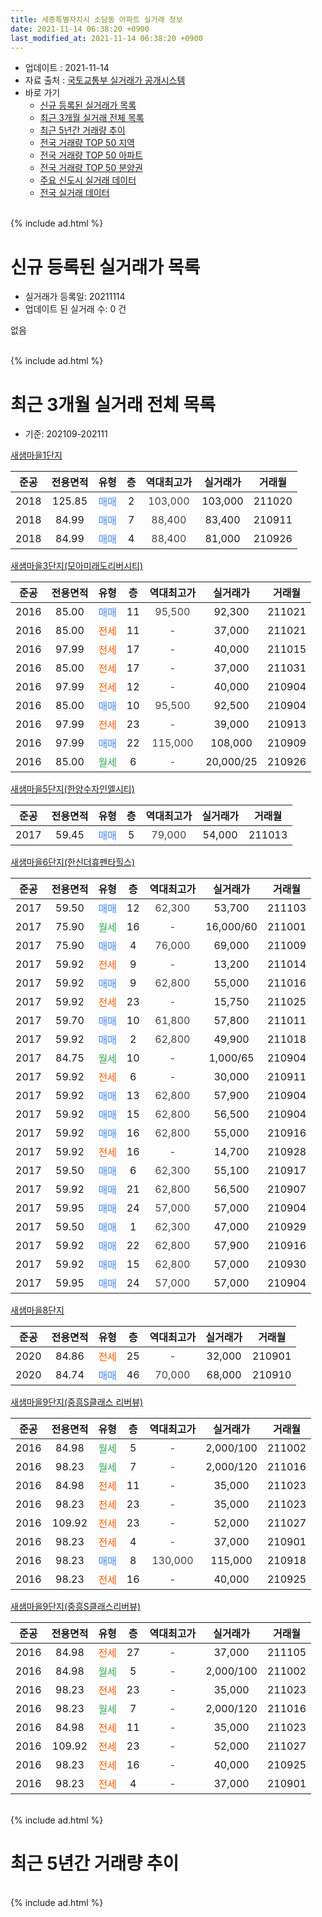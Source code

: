 ```yaml
---
title: 세종특별자치시 소담동 아파트 실거래 정보
date: 2021-11-14 06:38:20 +0900
last_modified_at: 2021-11-14 06:38:20 +0900
---
```


* 업데이트 : 2021-11-14
* 자료 출처 : [국토교통부 실거래가 공개시스템](http://rt.molit.go.kr)
* 바로 가기
    * [신규 등록된 실거래가 목록](#신규-등록된-실거래가-목록)
    * [최근 3개월 실거래 전체 목록](#최근-3개월-실거래-전체-목록)
    * [최근 5년간 거래량 추이](#최근-5년간-거래량-추이)
    * [전국 거래량 TOP 50 지역](https://inasie.github.io/apt-trade-info/최근-3개월-전국에서-가장-거래가-많이-발생한-지역)
    * [전국 거래량 TOP 50 아파트](https://inasie.github.io/apt-trade-info/최근-3개월-전국에서-가장-거래가-많이-발생한-아파트)
    * [전국 거래량 TOP 50 분양권](https://inasie.github.io/apt-trade-info/최근-3개월-전국에서-가장-거래가-많이-발생한-분양권)
    * [주요 신도시 실거래 데이터](https://inasie.github.io/apt-trade-info/주요-신도시)
    * [전국 실거래 데이터](https://inasie.github.io/apt-trade-info/전국)
<br>
{% include ad.html %}
<br>

# 신규 등록된 실거래가 목록
* 실거래가 등록일: 20211114
* 업데이트 된 실거래 수: 0 건

없음

<br>
{% include ad.html %}
<br>

# 최근 3개월 실거래 전체 목록
* 기준: 202109-202111


[새샘마을1단지](https://search.naver.com/search.naver?query=%EC%84%B8%EC%A2%85%ED%8A%B9%EB%B3%84%EC%9E%90%EC%B9%98%EC%8B%9C+%EC%86%8C%EB%8B%B4%EB%8F%99+%EC%83%88%EC%83%98%EB%A7%88%EC%9D%841%EB%8B%A8%EC%A7%80)

|준공|전용면적|유형|층|역대최고가|실거래가|거래월|
|:---:|:---:|:---:|:---:|:---:|:---:|:---:|
|2018|125.85|<span style="color:#4285f3">매매</span>|2|<span style="color:#444444">103,000</span>|103,000|211020|
|2018|84.99|<span style="color:#4285f3">매매</span>|7|<span style="color:#444444">88,400</span>|83,400|210911|
|2018|84.99|<span style="color:#4285f3">매매</span>|4|<span style="color:#444444">88,400</span>|81,000|210926|

[새샘마을3단지(모아미래도리버시티)](https://search.naver.com/search.naver?query=%EC%84%B8%EC%A2%85%ED%8A%B9%EB%B3%84%EC%9E%90%EC%B9%98%EC%8B%9C+%EC%86%8C%EB%8B%B4%EB%8F%99+%EC%83%88%EC%83%98%EB%A7%88%EC%9D%843%EB%8B%A8%EC%A7%80%28%EB%AA%A8%EC%95%84%EB%AF%B8%EB%9E%98%EB%8F%84%EB%A6%AC%EB%B2%84%EC%8B%9C%ED%8B%B0%29)

|준공|전용면적|유형|층|역대최고가|실거래가|거래월|
|:---:|:---:|:---:|:---:|:---:|:---:|:---:|
|2016|85.00|<span style="color:#4285f3">매매</span>|11|<span style="color:#444444">95,500</span>|92,300|211021|
|2016|85.00|<span style="color:#ff5a00">전세</span>|11|<span style="color:#444444">-</span>|37,000|211021|
|2016|97.99|<span style="color:#ff5a00">전세</span>|17|<span style="color:#444444">-</span>|40,000|211015|
|2016|85.00|<span style="color:#ff5a00">전세</span>|17|<span style="color:#444444">-</span>|37,000|211031|
|2016|97.99|<span style="color:#ff5a00">전세</span>|12|<span style="color:#444444">-</span>|40,000|210904|
|2016|85.00|<span style="color:#4285f3">매매</span>|10|<span style="color:#444444">95,500</span>|92,500|210904|
|2016|97.99|<span style="color:#ff5a00">전세</span>|23|<span style="color:#444444">-</span>|39,000|210913|
|2016|97.99|<span style="color:#4285f3">매매</span>|22|<span style="color:#444444">115,000</span>|108,000|210909|
|2016|85.00|<span style="color:#34a853">월세</span>|6|<span style="color:#444444">-</span>|20,000/25|210926|

[새샘마을5단지(한양수자인엘시티)](https://search.naver.com/search.naver?query=%EC%84%B8%EC%A2%85%ED%8A%B9%EB%B3%84%EC%9E%90%EC%B9%98%EC%8B%9C+%EC%86%8C%EB%8B%B4%EB%8F%99+%EC%83%88%EC%83%98%EB%A7%88%EC%9D%845%EB%8B%A8%EC%A7%80%28%ED%95%9C%EC%96%91%EC%88%98%EC%9E%90%EC%9D%B8%EC%97%98%EC%8B%9C%ED%8B%B0%29)

|준공|전용면적|유형|층|역대최고가|실거래가|거래월|
|:---:|:---:|:---:|:---:|:---:|:---:|:---:|
|2017|59.45|<span style="color:#4285f3">매매</span>|5|<span style="color:#444444">79,000</span>|54,000|211013|

[새샘마을6단지(한신더휴펜타힐스)](https://search.naver.com/search.naver?query=%EC%84%B8%EC%A2%85%ED%8A%B9%EB%B3%84%EC%9E%90%EC%B9%98%EC%8B%9C+%EC%86%8C%EB%8B%B4%EB%8F%99+%EC%83%88%EC%83%98%EB%A7%88%EC%9D%846%EB%8B%A8%EC%A7%80%28%ED%95%9C%EC%8B%A0%EB%8D%94%ED%9C%B4%ED%8E%9C%ED%83%80%ED%9E%90%EC%8A%A4%29)

|준공|전용면적|유형|층|역대최고가|실거래가|거래월|
|:---:|:---:|:---:|:---:|:---:|:---:|:---:|
|2017|59.50|<span style="color:#4285f3">매매</span>|12|<span style="color:#444444">62,300</span>|53,700|211103|
|2017|75.90|<span style="color:#34a853">월세</span>|16|<span style="color:#444444">-</span>|16,000/60|211001|
|2017|75.90|<span style="color:#4285f3">매매</span>|4|<span style="color:#444444">76,000</span>|69,000|211009|
|2017|59.92|<span style="color:#ff5a00">전세</span>|9|<span style="color:#444444">-</span>|13,200|211014|
|2017|59.92|<span style="color:#4285f3">매매</span>|9|<span style="color:#444444">62,800</span>|55,000|211016|
|2017|59.92|<span style="color:#ff5a00">전세</span>|23|<span style="color:#444444">-</span>|15,750|211025|
|2017|59.70|<span style="color:#4285f3">매매</span>|10|<span style="color:#444444">61,800</span>|57,800|211011|
|2017|59.92|<span style="color:#4285f3">매매</span>|2|<span style="color:#444444">62,800</span>|49,900|211018|
|2017|84.75|<span style="color:#34a853">월세</span>|10|<span style="color:#444444">-</span>|1,000/65|210904|
|2017|59.92|<span style="color:#ff5a00">전세</span>|6|<span style="color:#444444">-</span>|30,000|210911|
|2017|59.92|<span style="color:#4285f3">매매</span>|13|<span style="color:#444444">62,800</span>|57,900|210904|
|2017|59.92|<span style="color:#4285f3">매매</span>|15|<span style="color:#444444">62,800</span>|56,500|210904|
|2017|59.92|<span style="color:#4285f3">매매</span>|16|<span style="color:#444444">62,800</span>|55,000|210916|
|2017|59.92|<span style="color:#ff5a00">전세</span>|16|<span style="color:#444444">-</span>|14,700|210928|
|2017|59.50|<span style="color:#4285f3">매매</span>|6|<span style="color:#444444">62,300</span>|55,100|210917|
|2017|59.92|<span style="color:#4285f3">매매</span>|21|<span style="color:#444444">62,800</span>|56,500|210907|
|2017|59.95|<span style="color:#4285f3">매매</span>|24|<span style="color:#444444">57,000</span>|57,000|210904|
|2017|59.50|<span style="color:#4285f3">매매</span>|1|<span style="color:#444444">62,300</span>|47,000|210929|
|2017|59.92|<span style="color:#4285f3">매매</span>|22|<span style="color:#444444">62,800</span>|57,900|210916|
|2017|59.92|<span style="color:#4285f3">매매</span>|15|<span style="color:#444444">62,800</span>|57,000|210930|
|2017|59.95|<span style="color:#4285f3">매매</span>|24|<span style="color:#444444">57,000</span>|57,000|210904|

[새샘마을8단지](https://search.naver.com/search.naver?query=%EC%84%B8%EC%A2%85%ED%8A%B9%EB%B3%84%EC%9E%90%EC%B9%98%EC%8B%9C+%EC%86%8C%EB%8B%B4%EB%8F%99+%EC%83%88%EC%83%98%EB%A7%88%EC%9D%848%EB%8B%A8%EC%A7%80)

|준공|전용면적|유형|층|역대최고가|실거래가|거래월|
|:---:|:---:|:---:|:---:|:---:|:---:|:---:|
|2020|84.86|<span style="color:#ff5a00">전세</span>|25|<span style="color:#444444">-</span>|32,000|210901|
|2020|84.74|<span style="color:#4285f3">매매</span>|46|<span style="color:#444444">70,000</span>|68,000|210910|

[새샘마을9단지(중흥S클래스 리버뷰)](https://search.naver.com/search.naver?query=%EC%84%B8%EC%A2%85%ED%8A%B9%EB%B3%84%EC%9E%90%EC%B9%98%EC%8B%9C+%EC%86%8C%EB%8B%B4%EB%8F%99+%EC%83%88%EC%83%98%EB%A7%88%EC%9D%849%EB%8B%A8%EC%A7%80%28%EC%A4%91%ED%9D%A5S%ED%81%B4%EB%9E%98%EC%8A%A4+%EB%A6%AC%EB%B2%84%EB%B7%B0%29)

|준공|전용면적|유형|층|역대최고가|실거래가|거래월|
|:---:|:---:|:---:|:---:|:---:|:---:|:---:|
|2016|84.98|<span style="color:#34a853">월세</span>|5|<span style="color:#444444">-</span>|2,000/100|211002|
|2016|98.23|<span style="color:#34a853">월세</span>|7|<span style="color:#444444">-</span>|2,000/120|211016|
|2016|84.98|<span style="color:#ff5a00">전세</span>|11|<span style="color:#444444">-</span>|35,000|211023|
|2016|98.23|<span style="color:#ff5a00">전세</span>|23|<span style="color:#444444">-</span>|35,000|211023|
|2016|109.92|<span style="color:#ff5a00">전세</span>|23|<span style="color:#444444">-</span>|52,000|211027|
|2016|98.23|<span style="color:#ff5a00">전세</span>|4|<span style="color:#444444">-</span>|37,000|210901|
|2016|98.23|<span style="color:#4285f3">매매</span>|8|<span style="color:#444444">130,000</span>|115,000|210918|
|2016|98.23|<span style="color:#ff5a00">전세</span>|16|<span style="color:#444444">-</span>|40,000|210925|


<script async src="//pagead2.googlesyndication.com/pagead/js/adsbygoogle.js"></script>
<!-- 기본 -->
<ins class="adsbygoogle"
     style="display:block"
     data-ad-client="ca-pub-2446590836940007"
     data-ad-slot="1659523306"
     data-ad-format="auto"
     data-full-width-responsive="true"></ins>
<script>
(adsbygoogle = window.adsbygoogle || []).push({});
</script>


[새샘마을9단지(중흥S클래스리버뷰)](https://search.naver.com/search.naver?query=%EC%84%B8%EC%A2%85%ED%8A%B9%EB%B3%84%EC%9E%90%EC%B9%98%EC%8B%9C+%EC%86%8C%EB%8B%B4%EB%8F%99+%EC%83%88%EC%83%98%EB%A7%88%EC%9D%849%EB%8B%A8%EC%A7%80%28%EC%A4%91%ED%9D%A5S%ED%81%B4%EB%9E%98%EC%8A%A4%EB%A6%AC%EB%B2%84%EB%B7%B0%29)

|준공|전용면적|유형|층|역대최고가|실거래가|거래월|
|:---:|:---:|:---:|:---:|:---:|:---:|:---:|
|2016|84.98|<span style="color:#ff5a00">전세</span>|27|<span style="color:#444444">-</span>|37,000|211105|
|2016|84.98|<span style="color:#34a853">월세</span>|5|<span style="color:#444444">-</span>|2,000/100|211002|
|2016|98.23|<span style="color:#ff5a00">전세</span>|23|<span style="color:#444444">-</span>|35,000|211023|
|2016|98.23|<span style="color:#34a853">월세</span>|7|<span style="color:#444444">-</span>|2,000/120|211016|
|2016|84.98|<span style="color:#ff5a00">전세</span>|11|<span style="color:#444444">-</span>|35,000|211023|
|2016|109.92|<span style="color:#ff5a00">전세</span>|23|<span style="color:#444444">-</span>|52,000|211027|
|2016|98.23|<span style="color:#ff5a00">전세</span>|16|<span style="color:#444444">-</span>|40,000|210925|
|2016|98.23|<span style="color:#ff5a00">전세</span>|4|<span style="color:#444444">-</span>|37,000|210901|


<br>
{% include ad.html %}
<br>

# 최근 5년간 거래량 추이


<div style="width:100%;">
    <canvas id="deal_progress" height="200"></canvas>
</div>

<script>
new Chart(document.getElementById("deal_progress"), {
    type: 'line',
    data: {
        labels: ['201611','201612','201701','201702','201703','201704','201705','201706','201707','201708','201709','201710','201711','201712','201801','201802','201803','201804','201805','201806','201807','201808','201809','201810','201811','201812','201901','201902','201903','201904','201905','201906','201907','201908','201909','201910','201911','201912','202001','202002','202003','202004','202005','202006','202007','202008','202009','202010','202011','202012','202101','202102','202103','202104','202105','202106','202107','202108','202109','202110','202111'],
        datasets: [{
            label: '매매',
            pointRadius: 1,
            data: [11, 6, 4, 4, 4, 10, 11, 7, 7, 5, 1, 3, 1, 2, 11, 15, 30, 12, 10, 8, 8, 8, 14, 10, 10, 11, 8, 8, 4, 14, 15, 13, 21, 18, 28, 37, 99, 166, 42, 48, 27, 17, 38, 112, 82, 34, 7, 9, 29, 24, 21, 12, 19, 24, 29, 4, 9, 13, 16, 7, 1],
            borderColor: "rgba(255, 201, 14, 1)",
            backgroundColor: "rgba(255, 201, 14, 0.5)",
            fill: false,
            lineTension: 0
        },{
            label: '전월세',
            pointRadius: 1,
            data: [45, 30, 36, 67, 54, 29, 21, 20, 17, 45, 93, 100, 84, 81, 81, 26, 25, 17, 26, 12, 4, 0, 0, 0, 2, 1, 0, 1, 3, 3, 3, 2, 4, 9, 2, 16, 10, 7, 9, 11, 6, 4, 8, 4, 8, 7, 8, 6, 1, 1, 0, 2, 4, 8, 21, 29, 19, 24, 11, 16, 1],
            borderColor: "rgba(0, 141, 185, 1)",
            backgroundColor: "rgba(0, 141, 185, 0.5)",
            fill: false,
            lineTension: 0
        }
        ]
    },
    options: {
        responsive: true,
        title: {
            display: false
        },
        tooltips: {
            mode: 'index',
            intersect: false
        },
        hover: {
            mode: 'nearest',
            intersect: true
        },
        scales: {
            xAxes: [{
                display: true,
                scaleLabel: {
                    display: true,
                    labelString: '년/월'
                }
            }],
            yAxes: [{
                display: true,
                ticks: {
                    suggestedMin: 0,
                },
                scaleLabel: {
                    display: true,
                    labelString: '실거래 수'
                }
            }]
        }
    }
});

</script>


<br>
{% include ad.html %}
<br>

